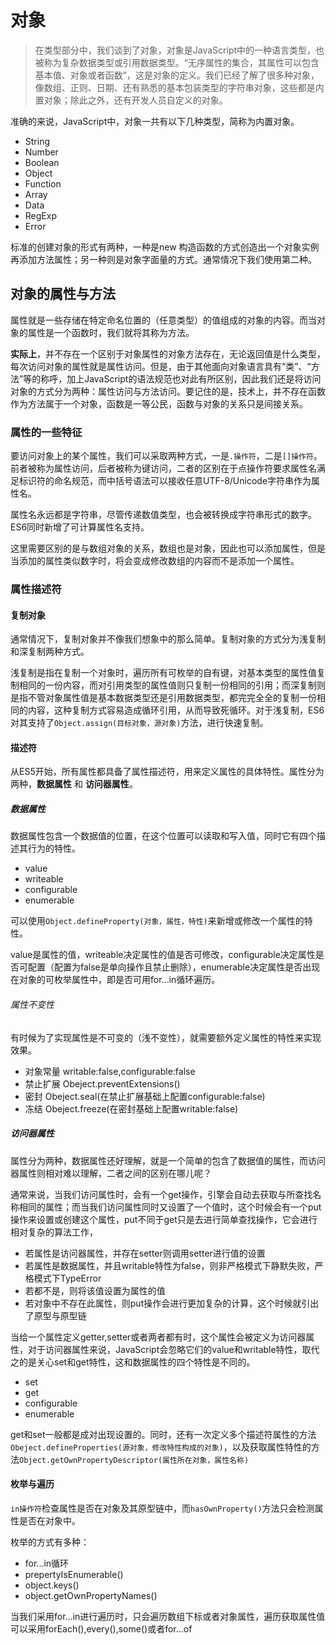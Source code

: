 # 对象
> 在类型部分中，我们谈到了对象，对象是JavaScript中的一种语言类型，也被称为复杂数据类型或引用数据类型。“无序属性的集合，其属性可以包含基本值、对象或者函数”，这是对象的定义。我们已经了解了很多种对象，像数组、正则、日期、还有熟悉的基本包装类型的字符串对象，这些都是内置对象；除此之外，还有开发人员自定义的对象。

准确的来说，JavaScript中，对象一共有以下几种类型，简称为内置对象。
* String
* Number
* Boolean
* Object
* Function
* Array
* Data
* RegExp
* Error

标准的创建对象的形式有两种，一种是new 构造函数的方式创造出一个对象实例再添加方法属性；另一种则是对象字面量的方式。通常情况下我们使用第二种。

## 对象的属性与方法
属性就是一些存储在特定命名位置的（任意类型）的值组成的对象的内容。而当对象的属性是一个函数时，我们就将其称为方法。

**实际上**，并不存在一个区别于对象属性的对象方法存在，无论返回值是什么类型，每次访问对象的属性就是属性访问。但是，由于其他面向对象语言具有“类”、“方法”等的称呼，加上JavaScript的语法规范也对此有所区别，因此我们还是将访问对象的方式分为两种：属性访问与方法访问。要记住的是，技术上，并不存在函数作为方法属于一个对象，函数是一等公民，函数与对象的关系只是间接关系。

### 属性的一些特征
要访问对象上的某个属性，我们可以采取两种方式，一是`.操作符`，二是`[]操作符`。前者被称为属性访问，后者被称为键访问，二者的区别在于点操作符要求属性名满足标识符的命名规范，而中括号语法可以接收任意UTF-8/Unicode字符串作为属性名。

属性名永远都是字符串，尽管传递数值类型，也会被转换成字符串形式的数字。ES6同时新增了可计算属性名支持。

这里需要区别的是与数组对象的关系，数组也是对象，因此也可以添加属性，但是当添加的属性类似数字时，将会变成修改数组的内容而不是添加一个属性。

### 属性描述符

#### 复制对象
通常情况下，复制对象并不像我们想象中的那么简单。复制对象的方式分为浅复制和深复制两种方式。

浅复制是指在复制一个对象时，遍历所有可枚举的自有键，对基本类型的属性值复制相同的一份内容，而对引用类型的属性值则只复制一份相同的引用；而深复制则是指不管对象属性值是基本数据类型还是引用数据类型，都完完全全的复制一份相同的内容，这种复制方式容易造成循环引用，从而导致死循环。对于浅复制，ES6对其支持了`Object.assign(目标对象，源对象)`方法，进行快速复制。

#### 描述符
从ES5开始，所有属性都具备了属性描述符，用来定义属性的具体特性。属性分为两种，**数据属性** 和 **访问器属性**。

##### 数据属性
数据属性包含一个数据值的位置，在这个位置可以读取和写入值，同时它有四个描述其行为的特性。

* value
* writeable
* configurable
* enumerable

可以使用`Object.defineProperty(对象，属性，特性)`来新增或修改一个属性的特性。

value是属性的值，writeable决定属性的值是否可修改，configurable决定属性是否可配置（配置为false是单向操作且禁止删除），enumerable决定属性是否出现在对象的可枚举属性中，即是否可用for...in循环遍历。

###### 属性不变性
有时候为了实现属性是不可变的（浅不变性），就需要额外定义属性的特性来实现效果。
* 对象常量 writable:false,configurable:false
* 禁止扩展 Obeject.preventExtensions()
* 密封 Obeject.seal(在禁止扩展基础上配置configurable:false)
* 冻结 Obeject.freeze(在密封基础上配置writable:false)

##### 访问器属性
属性分为两种，数据属性还好理解，就是一个简单的包含了数据值的属性，而访问器属性则相对难以理解，二者之间的区别在哪儿呢？

通常来说，当我们访问属性时，会有一个get操作，引擎会自动去获取与所查找名称相同的属性；而当我们访问属性同时又设置了一个值时，这个时候会有一个put操作来设置或创建这个属性，put不同于get只是去进行简单查找操作，它会进行相对复杂的算法工作，
* 若属性是访问器属性，并存在setter则调用setter进行值的设置
* 若属性是数据属性，并且writable特性为false，则非严格模式下静默失败，严格模式下TypeError
* 若都不是，则将该值设置为属性的值
* 若对象中不存在此属性，则put操作会进行更加复杂的计算，这个时候就引出了原型与原型链

当给一个属性定义getter,setter或者两者都有时，这个属性会被定义为访问器属性，对于访问器属性来说，JavaScript会忽略它们的value和writable特性，取代之的是关心set和get特性，这和数据属性的四个特性是不同的。

* set
* get
* configurable
* enumerable

get和set一般都是成对出现设置的。同时，还有一次定义多个描述符属性的方法`Obeject.defineProperties(源对象，修改特性构成的对象)`，以及获取属性特性的方法`Object.getOwnPropertyDescriptor(属性所在对象，属性名称)`

#### 枚举与遍历

`in操作符`检查属性是否在对象及其原型链中，而`hasOwnProperty()`方法只会检测属性是否在对象中。

枚举的方式有多种：

* for...in循环
* prepertyIsEnumerable()
* object.keys()
* object.getOwnPropertyNames()

当我们采用for...in进行遍历时，只会遍历数组下标或者对象属性，遍历获取属性值可以采用forEach(),every(),some()或者for...of

